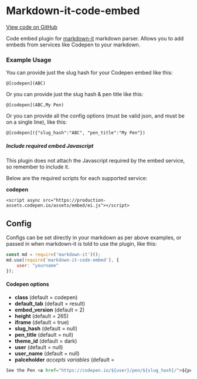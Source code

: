 Markdown-it-code-embed
======================

[View code on GitHub](https://github.com/neilrussell6/markdown-it-code-embed)

Code embed plugin for [markdown-it](https://github.com/markdown-it/markdown-it) markdown parser. Allows you to add embeds from services like Codepen to your markdown.

### Example Usage

You can provide just the slug hash for your Codepen embed like this:

```
@[codepen](ABC)
```

Or you can provide just the slug hash & pen title like this:

```
@[codepen](ABC,My Pen)
```

Or you can provide all the config options (must be valid json, and must be on a single line), like this:

```
@[codepen]({"slug_hash":"ABC", "pen_title":"My Pen"})
```

##### Include required embed Javascript

This plugin does not attach the Javascript required by the embed service, so remember to include it.

Below are the required scripts for each supported service:

**codepen**

```
<script async src="https://production-assets.codepen.io/assets/embed/ei.js"></script>
```

Config
------

Configs can be set directly in your markdown as per above examples, or passed in when markdown-it is told to use the plugin, like this:

```javascript
const md = require('markdown-it')();
md.use(require('markdown-it-code-embed'), {
    user: "yourname"
});
```

#### Codepen options

 * **class** (default = codepen)
 * **default_tab** (default = result)
 * **embed_version** (default = 2)
 * **height** (default = 265)
 * **iframe** (default = true)
 * **slug_hash** (default = null)
 * **pen_title** (default = null)
 * **theme_id** (default = dark)
 * **user** (default = null)
 * **user_name** (default = null)
 * **palceholder** *accepts variables* (default =
```html
See the Pen <a href="https://codepen.io/${user}/pen/${slug_hash}/">${pen_title}</a> by ${user_name} (<a href="http://codepen.io/${user}">@${user}</a>) on <a href="http://codepen.io">CodePen</a>.
```

